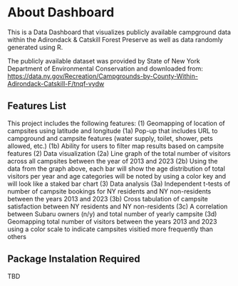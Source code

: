 <h1>About Dashboard</h1>
This is a Data Dashboard that visualizes publicly available campground data within the Adirondack & Catskill Forest Preserve as well as data randomly generated using R. 

The publicly available dataset was provided by State of New York Department of Environmental Conservation and downloaded from: 
https://data.ny.gov/Recreation/Campgrounds-by-County-Within-Adirondack-Catskill-F/tnqf-vydw

<h2>Features List</h2>
This project includes the following features:
    (1) Geomapping of location of campsites using latitude and longitude
        (1a) Pop-up that includes URL to campground and campsite features (water supply, toilet, shower, pets allowed, etc.)
        (1b) Ability for users to filter map results based on campsite features
    (2) Data visualization 
        (2a) Line graph of the total number of visitors across all campsites between the year of 2013 and 2023
        (2b) Using the data from the graph above, each bar will show the age distribution of total visitors per year and age categories will be noted by using a color key and will look like a staked bar chart
    (3) Data analysis 
        (3a) Independent t-tests of number of campsite bookings for NY residents and NY non-residents between the years 2013 and 2023 
        (3b) Cross tabulation of campsite satisfaction between NY residents and NY non-residents
        (3c) A correlation between Subaru owners (n/y) and total number of yearly campsite
        (3d) Geomapping total number of visitors between the years 2013 and 2023 using a color scale to indicate campsites visitied more frequently than others 


<h2>Package Instalation Required</h2>
TBD